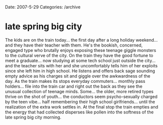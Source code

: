 Date: 2007-5-29
Categories: /archive

# late spring big city

The kids are on the train today... the first day after a long holiday weekend... and they have their teacher with them.  He's the bookish, concerned, engaged type who brutally enjoys exposing these teenage giggle monsters to the cultural verve of the city.  On the train they have the good fortune to meet a graduate... now studying at some tech school just outside the city... and the teacher sits with her and she uncomfortably tells him of her exploits since she left him in high school.  He listens and offers back sage sounding empty advice as his charges sit and giggle over the awkwardness of the day.  As the train makes its stops everyday commuters... monthly pass holders... file into the train car and right out the back as they see the unusual collection of teenage minds.  Some... the older, more retired types thrive on the shot of youth... the conductors seem psycho-sexually charged by the teen vibe... half remembering their high school girlfriends... until the realization of the extra work settles in.  At the final stop the train empties and the energy that had collected disperses like pollen into the softness of the late spring big city morning.
